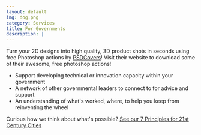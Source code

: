 ```yaml
---
layout: default
img: dog.png
category: Services
title: For Governments
description: |
---
```

  Turn your 2D designs into high quality, 3D
  product shots in seconds using free Photoshop actions by [PSDCovers](http://www.psdcovers.com/)! Visit
  their website to download some of their awesome, free photoshop actions!
  
  - Support developing technical or innovation capacity within your government
  - A network of other governmental leaders to connect to for advice and support
  - An understanding of what's worked, where, to help you keep from reinventing the wheel

  Curious how we think about what's possible? [See our 7 Principles for 21st Century Cities](http://www.govtech.com/data/7-Tactics-for-21st-Century-Cities.html)
